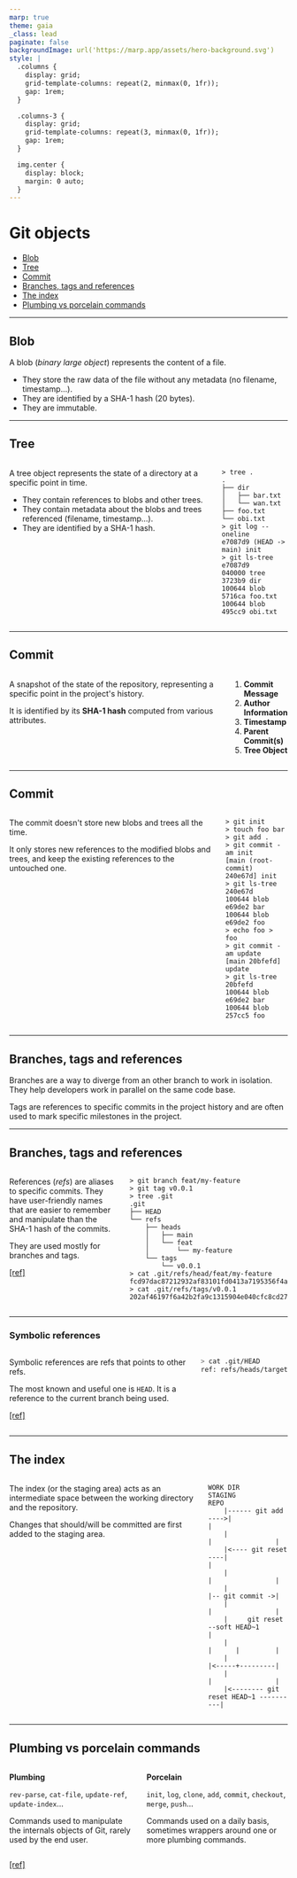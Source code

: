 ```yaml
---
marp: true
theme: gaia
_class: lead
paginate: false
backgroundImage: url('https://marp.app/assets/hero-background.svg')
style: |
  .columns {
    display: grid;
    grid-template-columns: repeat(2, minmax(0, 1fr));
    gap: 1rem;
  }

  .columns-3 {
    display: grid;
    grid-template-columns: repeat(3, minmax(0, 1fr));
    gap: 1rem;
  }

  img.center {
    display: block;
    margin: 0 auto;
  }
---
```


# Git objects

- [Blob](#blob)
- [Tree](#tree)
- [Commit](#commit)
- [Branches, tags and references](#branches-tags-and-references)
- [The index](#the-index)
- [Plumbing vs porcelain commands](#plumbing-vs-porcelain-commands)

---

## Blob

A blob (*binary large object*) represents the content of a file.

- They store the raw data of the file without any metadata (no filename, timestamp...).
- They are identified by a SHA-1 hash (20 bytes).
- They are immutable.

---

## Tree

<div class="columns">
<div>

A tree object represents the state of a directory at a specific point in time.

- They contain references to blobs and other trees.
- They contain metadata about the blobs and trees referenced (filename, timestamp...).
- They are identified by a SHA-1 hash.

</div>
<div>

```shell
> tree .
.
├── dir
│   ├── bar.txt
│   └── wan.txt
├── foo.txt
└── obi.txt
> git log --oneline
e7087d9 (HEAD -> main) init
> git ls-tree e7087d9
040000 tree 3723b9 dir
100644 blob 5716ca foo.txt
100644 blob 495cc9 obi.txt
```

</div>
</div>

---

## Commit

<div class="columns">
<div>

A snapshot of the state of the repository, representing a specific point in the project's history.

It is identified by its **SHA-1 hash** computed from various attributes.

</div>
<div>

1. **Commit Message**
2. **Author Information**
3. **Timestamp**
4. **Parent Commit(s)**
5. **Tree Object**

</div>
</div>

---

## Commit

<div class="columns">
<div>

The commit doesn't store new blobs and trees all the time.

It only stores new references to the modified blobs and trees, and keep the existing references to the untouched one.

</div>
<div>

```shell
> git init
> touch foo bar
> git add .
> git commit -am init
[main (root-commit) 240e67d] init
> git ls-tree 240e67d
100644 blob e69de2 bar
100644 blob e69de2 foo
> echo foo > foo
> git commit -am update
[main 20bfefd] update
> git ls-tree 20bfefd
100644 blob e69de2 bar
100644 blob 257cc5 foo
```

</div>
</div>

---

## Branches, tags and references

Branches are a way to diverge from an other branch to work in isolation. They help developers work in parallel on the same code base.

Tags are references to specific commits in the project history and are often used to mark specific milestones in the project.

---

## Branches, tags and references

<div class="columns">
<div>

References (*refs*) are aliases to specific commits. They have user-friendly names that are easier to remember and manipulate than the SHA-1 hash of the commits.

They are used mostly for branches and tags.

[\[ref\]](https://git-scm.com/book/en/v2/Git-Internals-Git-References)

</div>
<div>

```shell
> git branch feat/my-feature
> git tag v0.0.1
> tree .git
.git
├── HEAD
└── refs
    ├── heads
    │   ├── main
    │   └── feat
    │       └── my-feature
    └── tags
        └── v0.0.1
> cat .git/refs/head/feat/my-feature
fcd97dac87212932af83101fd0413a7195356f4a
> cat .git/refs/tags/v0.0.1
202af46197f6a42b2fa9c1315904e040cfc8cd27
```

</div>
</div>

---

### Symbolic references

<div class="columns">
<div>

Symbolic references are refs that points to other refs.

The most known and useful one is `HEAD`. It is a reference to the current branch being used.

[\[ref\]](https://git-scm.com/docs/gitglossary#Documentation/gitglossary.txt-aiddefHEADaHEAD)

</div>
<div>

```bash
> cat .git/HEAD
ref: refs/heads/target
```

</div>
</div>

---

## The index

<!-- https://stackoverflow.com/questions/4084921/what-does-the-git-index-contain-exactly?noredirect=1&lq=1 -->

<div class="columns">
<div>

The index (or the staging area) acts as an intermediate space between the working directory and the repository.

Changes that should/will be committed are first added to the staging area.


</div>
<div>

```
WORK DIR              STAGING           REPO
    |------ git add ---->|                |
    |                    |                |
    |<---- git reset ----|                |
    |                    |                |
    |                    |-- git commit ->|
    |                    |                |
    |     git reset --soft HEAD~1         |
    |                    |      |         |
    |                    |<-----+---------|
    |                    |                |
    |<-------- git reset HEAD~1 ----------|
```

</div>
</div>

---

## Plumbing vs porcelain commands

<div class="columns">
<div>

**Plumbing**

`rev-parse`, `cat-file`, `update-ref`, `update-index`...

Commands used to manipulate the internals objects of Git, rarely used by the end user.

</div>
<div>

**Porcelain**

`init`, `log`, `clone`, `add`, `commit`, `checkout`, `merge`, `push`...

Commands used on a daily basis, sometimes wrappers around one or more plumbing commands.

</div>
</div>

[\[ref\]](https://git-scm.com/book/en/v2/Git-Internals-Plumbing-and-Porcelain)

<!-- ---

## Plumbing vs porcelain commands

Some useful plumbing commands:

[`git rev-parse`](https://git-scm.com/docs/git-rev-parse): the SHA-1 hash of a given reference (branch, tag)

`git update-ref refs/<type>/<name> <hash>`: update the ref `name` to point to the new `hash`

`git symbolic-ref <ref>`: manipulate symbolic refs -->

<!-- ---

# Crafting a commit by hand -->
